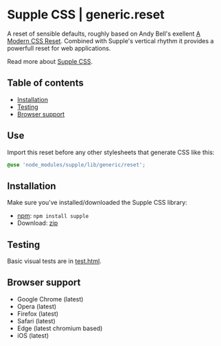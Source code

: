 # Supple CSS | generic.reset

A reset of sensible defaults, roughly based on Andy Bell's exellent [A Modern CSS Reset](https://hankchizljaw.com/wrote/a-modern-css-reset/). Combined with Supple's vertical rhythm it provides a powerfull reset for web applications.

Read more about [Supple CSS](https://github.com/supple-css/supple).

## Table of contents

* [Installation](#installation)
* [Testing](#testing)
* [Browser support](#browser-support)

## Use
Import this reset before any other stylesheets that generate CSS like this:

```scss
@use 'node_modules/supple/lib/generic/reset';
```


## Installation
Make sure you've installed/downloaded the Supple CSS library:

* [npm](https://www.npmjs.com/package/supple): `npm install supple`
* Download: [zip](https://github.com/supple-css/supple/releases/latest)


## Testing
Basic visual tests are in [test.html](./test.html).


## Browser support

* Google Chrome (latest)
* Opera (latest)
* Firefox (latest)
* Safari (latest)
* Edge (latest chromium based)
* iOS (latest)

